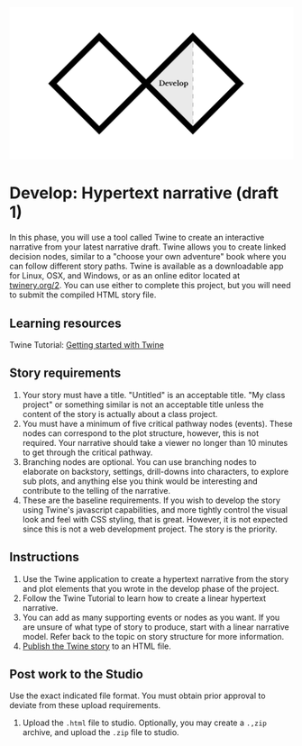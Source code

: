 ![Double Diamond Develop Phase graphic](/assets/dd-process-develop-1200px@2x.png)

# Develop: Hypertext narrative (draft 1)

In this phase, you will use a tool called Twine to create an interactive narrative from your latest narrative draft. Twine allows you to create linked decision nodes, similar to a "choose your own adventure" book where you can follow different story paths. Twine is available as a downloadable app for Linux, OSX, and Windows, or as an online editor located at [twinery.org/2](https://twinery.org/2/). You can use either to complete this project, but you will need to submit the compiled HTML story file.

## Learning resources

Twine Tutorial: [Getting started with Twine](/topics/twine-tutorial-getting-started.md)

## Story requirements

1. Your story must have a title. "Untitled" is an acceptable title. "My class project" or something similar is not an acceptable title unless the content of the story is actually about a class project.
2. You must have a minimum of five critical pathway nodes \(events\). These nodes can correspond to the plot structure, however, this is not required. Your narrative should take a viewer no longer than 10 minutes to get through the critical pathway.
3. Branching nodes are optional. You can use branching nodes to elaborate on backstory, settings, drill-downs into characters, to explore sub plots, and anything else you think would be interesting and contribute to the telling of the narrative.
4. These are the baseline requirements. If you wish to develop the story using Twine's javascript capabilities, and more tightly control the visual look and feel with CSS styling,  that is great. However, it is not expected since this is not a web development project. The story is the priority.

## Instructions

1. Use the Twine application to create a hypertext narrative from the story and plot elements that you wrote in the develop phase of the project.
2. Follow the Twine Tutorial to learn how to create a linear hypertext narrative.
3. You can add as many supporting events or nodes as you want. If you are unsure of what type of story to produce, start with a linear narrative model. Refer back to the topic on story structure for more information.
4. [Publish the Twine story](https://twinery.org/wiki/twine2:playing_testing_proofing_and_publishing_stories) to an HTML file.

## Post work to the Studio

Use the exact indicated file format. You must obtain prior approval to deviate from these upload requirements.

1. Upload the `.html` file to studio. Optionally, you may create a `.,zip` archive, and upload the `.zip` file to studio.